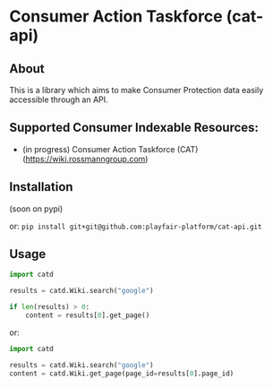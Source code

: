# Consumer Action Taskforce (cat-api)

## About
This is a library which aims to make Consumer Protection data easily accessible through an API.

## Supported Consumer Indexable Resources:
- (in progress) Consumer Action Taskforce (CAT) (https://wiki.rossmanngroup.com)



## Installation
(soon on pypi)

or:
`pip install git+git@github.com:playfair-platform/cat-api.git`

## Usage
```py
import catd

results = catd.Wiki.search("google")

if len(results) > 0:
    content = results[0].get_page()
```

or:
```py
import catd

results = catd.Wiki.search("google")
content = catd.Wiki.get_page(page_id=results[0].page_id)
```

